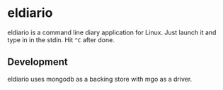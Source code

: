 # eldiario

eldiario is a command line diary application for Linux. Just launch it and
type in in the stdin. Hit `^C` after done.

## Development

eldiario uses mongodb as a backing store with mgo as a driver.

